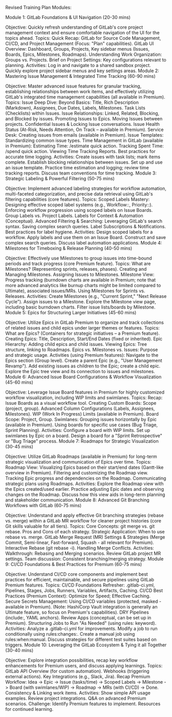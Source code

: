 Revised Training Plan Modules:

Module 1: GitLab Foundations & UI Navigation (20-30 mins)

Objective: Quickly refresh understanding of GitLab's core project management context and ensure comfortable navigation of the UI for the topics ahead.
Topics:
Quick Recap: GitLab for Source Code Management, CI/CD, and Project Management (Focus: "Plan" capabilities).
GitLab UI Overview: Dashboard, Groups, Projects, Key sidebar menus (Issues, Boards, Epics, Milestones, Roadmaps).
Understanding Work Organization: Groups vs. Projects.
Brief on Project Settings: Key configurations relevant to planning.
Activities:
Log in and navigate to a shared sandbox project.
Quickly explore project sidebar menus and key settings areas.
Module 2: Mastering Issue Management & Integrated Time Tracking (60-90 mins)

Objective: Master advanced issue features for granular tracking, establishing relationships between work items, and effectively utilizing GitLab's integrated time management capabilities (all available in Premium).
Topics:
Issue Deep Dive:
Beyond Basics: Title, Rich Description (Markdown), Assignees, Due Dates, Labels, Milestones.
Task Lists (Checklists) within Issues. 
Issue Relationships: Linked, Related, Blocking, and Blocked by issues. 
Promoting Issues to Epics. 
Moving Issues between projects. 
Confidential Issues & Locking Issue conversations. 
Issue Health Status (At-Risk, Needs Attention, On Track – available in Premium). 
Service Desk: Creating issues from emails (available in Premium). 
Issue Templates: Standardizing common issue types. 
Time Management in GitLab (available in Premium):
Estimating Time: /estimate quick action. 
Tracking Spent Time: /spend quick action. 
Viewing Time Tracking Reports. 
Best practices for accurate time logging.
Activities:
Create issues with task lists; mark items complete. 
Establish blocking relationships between issues. 
Set up and use an issue template. 
Practice time estimation and logging; review time tracking reports. 
Discuss team conventions for time tracking. 
Module 3: Strategic Labeling & Powerful Filtering (50-75 mins)

Objective: Implement advanced labeling strategies for workflow automation, multi-faceted categorization, and precise data retrieval using GitLab's filtering capabilities (core features).
Topics:
Scoped Labels Mastery: 
Designing effective scoped label systems (e.g., Workflow::, Priority::). 
Enforcing workflow progression using scoped labels on Issue Boards. 
Group Labels vs. Project Labels. 
Labels for Context & Automation (Conceptual).
Advanced Filtering & Searching: 
Leveraging GitLab's search syntax. 
Saving complex search queries. 
Label Subscriptions & Notifications. 
Best practices for label hygiene. 
Activities:
Design scoped labels for a workflow. 
Apply labels and use them on an Issue Board. 
Construct and save complex search queries. 
Discuss label automation applications. 
Module 4: Milestones for Timeboxing & Release Planning (40-50 mins)

Objective: Effectively use Milestones to group issues into time-bound periods and track progress (core Premium feature).
Topics:
What are Milestones? (Representing sprints, releases, phases). 
Creating and Managing Milestones. 
Assigning Issues to Milestones. 
Milestone View: Progress tracking (burndown charts are available in Premium; note that more advanced analytics like burnup charts might be limited compared to Ultimate), associated issues/MRs. 
Using Milestones for Sprints vs. Releases. 
Activities:
Create Milestones (e.g., "Current Sprint," "Next Release Cycle"). 
Assign issues to a Milestone. 
Explore the Milestone view page, including basic burndown charts. 
Filter issue lists/boards by Milestone. 
Module 5: Epics for Structuring Larger Initiatives (45-60 mins)

Objective: Utilize Epics in GitLab Premium to organize and track collections of related issues and child epics under larger themes or features.
Topics:
What are Epics? (Containers for strategic initiatives – a Premium feature). 
Creating Epics: Title, Description, Start/End Dates (fixed or inherited). 
Epic Hierarchy: Adding child epics and child issues. 
Viewing Epics: Tree structure, linking to Roadmaps. 
Epics vs. Milestones vs. Issues: Purpose and strategic usage. 
Activities (using Premium features):
Navigate to the Epics section (Group level).
Create a parent Epic (e.g., "User Management Revamp"). 
Add existing issues as children to the Epic; create a child epic. 
Explore the Epic tree view and its connection to issues and milestones.
Module 6: Advanced Issue Board Configurations & Workflow Visualization (45-60 mins)

Objective: Leverage Issue Board features in Premium for highly customized workflow visualization, including WIP limits and swimlanes.
Topics:
Recap: Issue Boards as a visual workflow tool. 
Creating Custom Boards: Scope (project, group). 
Advanced Column Configurations (Labels, Assignees, Milestones). 
WIP (Work In Progress) Limits (available in Premium). 
Board Scope: Project, Group. 
Swimlanes: Grouping issues horizontally by Epic (available in Premium). 
Using boards for specific use cases (Bug Triage, Sprint Planning). 
Activities:
Configure a board with WIP limits. 
Set up swimlanes by Epic on a board. 
Design a board for a "Sprint Retrospective" or "Bug Triage" process. 
Module 7: Roadmaps for Strategic Visualization (30-45 mins)

Objective: Utilize GitLab Roadmaps (available in Premium) for long-term strategic visualization and communication of Epics over time.
Topics:
Roadmap View: Visualizing Epics based on their start/end dates (Gantt-like overview in Premium). 
Filtering and customizing the Roadmap view. 
Tracking Epic progress and dependencies on the Roadmap. 
Communicating strategic plans using Roadmaps. 
Activities:
Explore the Roadmap view with the Epics created/used earlier. 
Practice adjusting Epic dates and observing changes on the Roadmap. 
Discuss how this view aids in long-term planning and stakeholder communication. 
Module 8: Advanced Git Branching Workflows with GitLab (60-75 mins)

Objective: Understand and apply effective Git branching strategies (rebase vs. merge) within a GitLab MR workflow for cleaner project histories (core Git skills valuable for all tiers).
Topics:
Core Concepts: git merge vs. git rebase. 
Pros and Cons of each strategy. 
Strategic Application: When to use rebase vs. merge. 
GitLab Merge Request (MR) Settings & Strategies (Merge Commit, Semi-linear, Fast-forward, Squash - all relevant for Premium). 
Interactive Rebase (git rebase -i). 
Handling Merge Conflicts. 
Activities:
Walkthrough: Rebasing and Merging scenarios. 
Review GitLab project MR settings. 
Team discussion: Consistent branching/merging strategy. 
Module 9: CI/CD Foundations & Best Practices for Premium (60-75 mins)

Objective: Understand CI/CD core components and implement best practices for efficient, maintainable, and secure pipelines using GitLab Premium features.
Topics:
CI/CD Foundations Refresher: .gitlab-ci.yml, Pipelines, Stages, Jobs, Runners, Variables, Artifacts, Caching. 
CI/CD Best Practices (Premium Context):
Optimize for Speed; Effective Caching. 
Secure Secrets Management: Using CI/CD variables (protected, masked - available in Premium). (Note: HashiCorp Vault integration is generally an Ultimate feature, so focus on Premium's capabilities). 
DRY Pipelines (include:, YAML anchors). 
Review Apps (conceptual, can be set up in Premium). 
Structuring Jobs to Run "As Needed" (using rules: keyword). 
Activities:
Analyze a .gitlab-ci.yml for improvements. 
Modify a job to run conditionally using rules:changes:. 
Create a manual job using rules:when:manual. 
Discuss strategies for different test suites based on triggers. 
Module 10: Leveraging the GitLab Ecosystem & Tying it all Together (30-40 mins)

Objective: Explore integration possibilities, recap key workflow enhancements for Premium users, and discuss applying learnings.
Topics:
GitLab API Overview (for custom automation). 
Webhooks (triggering external actions). 
Key Integrations (e.g., Slack, Jira). 
Recap Premium Workflow: Idea -> Epic -> Issue (tasks/time) -> Scoped Labels -> Milestone -> Board (with swimlanes/WIP) -> Roadmap -> MRs (with CI/CD) -> Done.
Consistency & Linking work items.
Activities:
Show simple API usage examples. 
Review project integrations. 
Q&A on advanced Premium scenarios. 
Challenge: Identify Premium features to implement. 
Resources for continued learning. 

